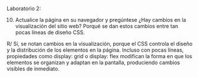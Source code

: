 Laboratorio 2:

10. Actualice la página en su navegador y pregúntese ¿Hay cambios en la visualización del sitio web? Porqué se
dan estos cambios entre tan pocas líneas de diseño CSS.

R/ Sí, se notan cambios en la visualización, porque el CSS controla el diseño y la distribución de los elementos en la página. 
  Incluso con pocas líneas, propiedades como display: grid o display: flex modifican la forma en que los elementos se organizan 
  y adaptan en la pantalla, produciendo cambios visibles de inmediato.
